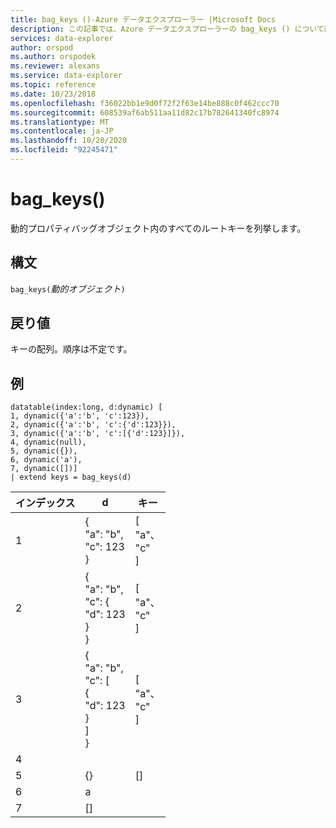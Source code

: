 ```yaml
---
title: bag_keys ()-Azure データエクスプローラー |Microsoft Docs
description: この記事では、Azure データエクスプローラーの bag_keys () について説明します。
services: data-explorer
author: orspod
ms.author: orspodek
ms.reviewer: alexans
ms.service: data-explorer
ms.topic: reference
ms.date: 10/23/2018
ms.openlocfilehash: f36022bb1e9d0f72f2f63e14be888c0f462ccc70
ms.sourcegitcommit: 608539af6ab511aa11d82c17b782641340fc8974
ms.translationtype: MT
ms.contentlocale: ja-JP
ms.lasthandoff: 10/20/2020
ms.locfileid: "92245471"
---
```

# <a name="bag_keys"></a>bag_keys()

動的プロパティバッグオブジェクト内のすべてのルートキーを列挙します。

## <a name="syntax"></a>構文

`bag_keys(`*動的オブジェクト*`)`

## <a name="returns"></a>戻り値

キーの配列。順序は不定です。

## <a name="examples"></a>例

<!-- csl: https://help.kusto.windows.net/Samples -->
```
datatable(index:long, d:dynamic) [
1, dynamic({'a':'b', 'c':123}), 
2, dynamic({'a':'b', 'c':{'d':123}}),
3, dynamic({'a':'b', 'c':[{'d':123}]}),
4, dynamic(null),
5, dynamic({}),
6, dynamic('a'),
7, dynamic([])]
| extend keys = bag_keys(d)
```

|インデックス|d|キー|
|---|---|---|
|1|{<br>  "a": "b",<br>  "c": 123<br>}|[<br>  "a"、<br>  "c"<br>]|
|2|{<br>  "a": "b",<br>  "c": {<br>    "d": 123<br>  }<br>}|[<br>  "a"、<br>  "c"<br>]|
|3|{<br>  "a": "b",<br>  "c": [<br>    {<br>      "d": 123<br>    }<br>  ]<br>}|[<br>  "a"、<br>  "c"<br>]|
|4|||
|5|{}|[]|
|6|a||
|7|[]||
